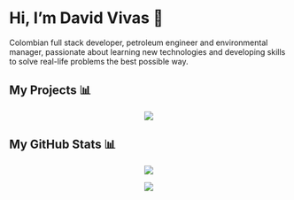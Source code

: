 
# Hi, I’m David Vivas 👋  
  
Colombian full stack developer, petroleum engineer and environmental manager, passionate about learning new technologies and developing skills to solve real-life problems the best possible way.

## My Projects 📊 

<div align=center>  
  <a href="http://157.245.138.252/">
    <img align="center" src="https://www.google.com/url?sa=i&url=https%3A%2F%2Fwww.adslzone.net%2Fcomo-se-hace%2Fphotoshop%2Fquitar-fondo-imagen%2F&psig=AOvVaw1rZyIzkEQ3hmM9TCShKLaU&ust=1624856959178000&source=images&cd=vfe&ved=0CAoQjRxqFwoTCMDM7YCGt_ECFQAAAAAdAAAAABAD" />
  </a>
</div>
  
## My GitHub Stats 📊
 
<div align=center>  
  <a href="https://github.com/Davidohiv7/convoychat">
    <img align="center" src="https://github-readme-stats.vercel.app/api/top-langs/?username=Davidohiv7" />
  </a>
</div>

<div> <p></p> </div>

<div align=center>  
  <a href="https://github.com/Davidohiv7/github-readme-stats">
    <img align="center" src="https://github-readme-stats.vercel.app/api?username=Davidohiv7&count_private=true&show_icons=true" />
  </a>
</div>
  

